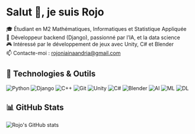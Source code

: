 # Salut 👋, je suis Rojo

🎓 Étudiant en M2 Mathématiques, Informatiques et Statistique Appliquée  
💼 Développeur backend (Django), passionné par l’IA, et la data science  
🎮 Intéressé par le développement de jeux avec Unity, C# et Blender  
📫 Contacte-moi : rojoniainaandria@gmail.com

## 🔧 Technologies & Outils
![Python](https://img.shields.io/badge/-Python-333333?style=flat&logo=python)
![Django](https://img.shields.io/badge/-Django-092E20?style=flat&logo=django)
![C++](https://img.shields.io/badge/-C++-00599C?style=flat&logo=c%2B%2B)
![Git](https://img.shields.io/badge/-Git-F05032?style=flat&logo=git)
![Unity](https://img.shields.io/badge/-Unity-000000?style=flat&logo=unity)
![C#](https://img.shields.io/badge/-C%23-239120?style=flat&logo=c-sharp)
![Blender](https://img.shields.io/badge/-Blender-F5792A?style=flat&logo=blender)
![AI](https://img.shields.io/badge/-AI-blueviolet?style=flat)
![ML](https://img.shields.io/badge/-Machine%20Learning-orange?style=flat)
![DL](https://img.shields.io/badge/-Deep%20Learning-blue?style=flat)

## 📊 GitHub Stats
![Rojo's GitHub stats](https://github-readme-stats.vercel.app/api?username=Rojo-dev&show_icons=true&theme=radical)
